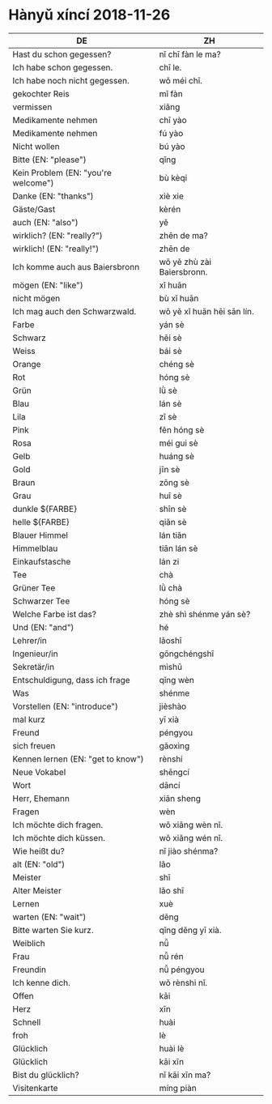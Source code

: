 # Hànyǔ xíncí 2018-11-26

| DE                                  | ZH                         |
| ----------------------------------- | -------------------------- |
| Hast du schon gegessen?             | nǐ chī fàn le ma?          |
| Ich habe schon gegessen.            | chī le.                    |
| Ich habe noch nicht gegessen.       | wǒ méi chī.                |
| gekochter Reis                      | mǐ fàn                     |
| vermissen                           | xiǎng                      |
| Medikamente nehmen                  | chī yào                    |
| Medikamente nehmen                  | fú yào                     |
| Nicht wollen                        | bú yào                     |
| Bitte (EN: "please")                | qǐng                       |
| Kein Problem (EN: "you're welcome") | bù kèqi                    |
| Danke (EN: "thanks")                | xiè xie                    |
| Gäste/Gast                          | kèrén                      |
| auch (EN: "also")                   | yě                         |
| wirklich? (EN: "really?")           | zhēn de ma?                |
| wirklich! (EN: "really!")           | zhēn de                    |
| Ich komme auch aus Baiersbronn      | wǒ yě zhù zài Baiersbronn. |
| mögen (EN: "like")                  | xǐ huān                    |
| nicht mögen                         | bù xǐ huān                 |
| Ich mag auch den Schwarzwald.       | wǒ yě xǐ huān hēi sān lín. |
| Farbe                               | yán sè                     |
| Schwarz                             | hēi sè                     |
| Weiss                               | bái sè                     |
| Orange                              | chéng sè                   |
| Rot                                 | hóng sè                    |
| Grün                                | lǜ sè                      |
| Blau                                | lán sè                     |
| Lila                                | zǐ sè                      |
| Pink                                | fěn hóng sè                |
| Rosa                                | méi gui sè                 |
| Gelb                                | huáng sè                   |
| Gold                                | jīn sè                     |
| Braun                               | zōng sè                    |
| Grau                                | huī sè                     |
| dunkle \${FARBE}                    | shīn sè                    |
| helle \${FARBE}                     | qiǎn sè                    |
| Blauer Himmel                       | lán tiān                   |
| Himmelblau                          | tiān lán sè                |
| Einkaufstasche                      | lán zi                     |
| Tee                                 | chà                        |
| Grüner Tee                          | lǜ chà                     |
| Schwarzer Tee                       | hóng sè                    |
| Welche Farbe ist das?               | zhè shì shénme yán sè?     |
| Und (EN: "and")                     | hé                         |
| Lehrer/in                           | lǎoshī                     |
| Ingenieur/in                        | gōngchéngshī               |
| Sekretär/in                         | mìshū                      |
| Entschuldigung, dass ich frage      | qǐng wèn                   |
| Was                                 | shénme                     |
| Vorstellen (EN: "introduce")        | jièshào                    |
| mal kurz                            | yī xià                     |
| Freund                              | péngyou                    |
| sich freuen                         | gāoxìng                    |
| Kennen lernen (EN: "get to know")   | rènshi                     |
| Neue Vokabel                        | shēngcí                    |
| Wort                                | dāncí                      |
| Herr, Ehemann                       | xiān sheng                 |
| Fragen                              | wèn                        |
| Ich möchte dich fragen.             | wǒ xiǎng wèn nǐ.           |
| Ich möchte dich küssen.             | wǒ xiǎng wén nǐ.           |
| Wie heißt du?                       | nǐ jiào shénma?            |
| alt (EN: "old")                     | lǎo                        |
| Meister                             | shī                        |
| Alter Meister                       | lǎo shī                    |
| Lernen                              | xuè                        |
| warten (EN: "wait")                 | děng                       |
| Bitte warten Sie kurz.              | qǐng děng yī xià.          |
| Weiblich                            | nǚ                         |
| Frau                                | nǚ rén                     |
| Freundin                            | nǚ péngyou                 |
| Ich kenne dich.                     | wǒ rènshi nǐ.              |
| Offen                               | kāi                        |
| Herz                                | xīn                        |
| Schnell                             | huài                       |
| froh                                | lè                         |
| Glücklich                           | huài lè                    |
| Glücklich                           | kāi xīn                    |
| Bist du glücklich?                  | nǐ kāi xīn ma?             |
| Visitenkarte                        | míng piàn                  |
